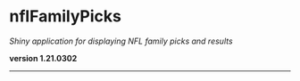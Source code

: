 # nflFamilyPicks

*Shiny application for displaying NFL family picks and results*

**version 1.21.0302**

----------
